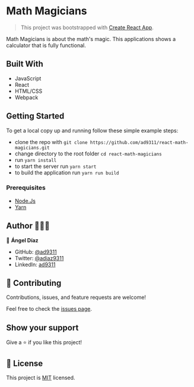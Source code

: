# Math Magicians

> This project was bootstrapped with [Create React App](https://github.com/facebook/create-react-app).

Math Magicians is about the math's magic. This applications shows a calculator that is fully functional.

## Built With

- JavaScript
- React
- HTML/CSS
- Webpack

## Getting Started

To get a local copy up and running follow these simple example steps:

- clone the repo with `git clone https://github.com/ad9311/react-math-magicians.git`
- change directory to the root folder `cd react-math-magicians`
- run `yarn install`
- to start the server run `yarn start`
- to build the application run `yarn run build`

### Prerequisites

- [Node.Js](https://nodejs.org/en/)
- [Yarn](https://classic.yarnpkg.com/en/docs/install/#debian-stable)

## Author 👨🏾‍💻

👤 **Ángel Díaz**

- GitHub: [@ad9311](https://github.com/ad9311)
- Twitter: [@adiaz9311](https://twitter.com/adiaz9311)
- LinkedIn: [ad9311](https://linkedin.com/in/ad9311)

## 🤝 Contributing

Contributions, issues, and feature requests are welcome!

Feel free to check the [issues page](https://github.com/ad9311/react-math-magicians/issues).

## Show your support

Give a ⭐️ if you like this project!

## 📝 License

This project is [MIT](./LICENSE) licensed.

